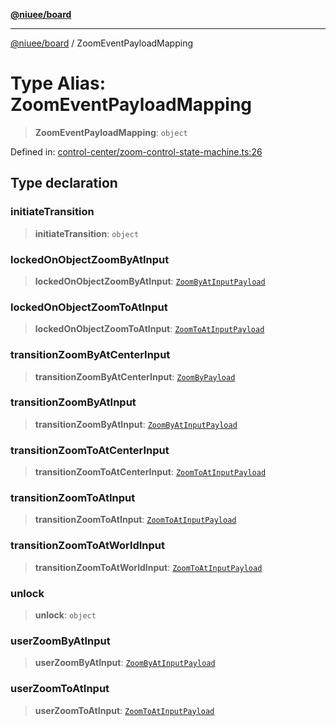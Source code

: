 [**@niuee/board**](../README.md)

***

[@niuee/board](../globals.md) / ZoomEventPayloadMapping

# Type Alias: ZoomEventPayloadMapping

> **ZoomEventPayloadMapping**: `object`

Defined in: [control-center/zoom-control-state-machine.ts:26](https://github.com/niuee/board/blob/e6c1edcccf6525a0cc9088782c7c4653e837f533/src/control-center/zoom-control-state-machine.ts#L26)

## Type declaration

### initiateTransition

> **initiateTransition**: `object`

### lockedOnObjectZoomByAtInput

> **lockedOnObjectZoomByAtInput**: [`ZoomByAtInputPayload`](ZoomByAtInputPayload.md)

### lockedOnObjectZoomToAtInput

> **lockedOnObjectZoomToAtInput**: [`ZoomToAtInputPayload`](ZoomToAtInputPayload.md)

### transitionZoomByAtCenterInput

> **transitionZoomByAtCenterInput**: [`ZoomByPayload`](ZoomByPayload.md)

### transitionZoomByAtInput

> **transitionZoomByAtInput**: [`ZoomByAtInputPayload`](ZoomByAtInputPayload.md)

### transitionZoomToAtCenterInput

> **transitionZoomToAtCenterInput**: [`ZoomToAtInputPayload`](ZoomToAtInputPayload.md)

### transitionZoomToAtInput

> **transitionZoomToAtInput**: [`ZoomToAtInputPayload`](ZoomToAtInputPayload.md)

### transitionZoomToAtWorldInput

> **transitionZoomToAtWorldInput**: [`ZoomToAtInputPayload`](ZoomToAtInputPayload.md)

### unlock

> **unlock**: `object`

### userZoomByAtInput

> **userZoomByAtInput**: [`ZoomByAtInputPayload`](ZoomByAtInputPayload.md)

### userZoomToAtInput

> **userZoomToAtInput**: [`ZoomToAtInputPayload`](ZoomToAtInputPayload.md)
